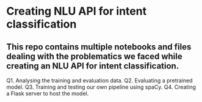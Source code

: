 # Creating NLU API for intent classification

## This repo contains multiple notebooks and files dealing with the problematics we faced while creating an NLU API for intent classification.

Q1. Analysing the training and evaluation data.
Q2. Evaluating a pretrained model.
Q3. Training and testing our own pipeline using spaCy.
Q4. Creating a Flask server to host the model.
